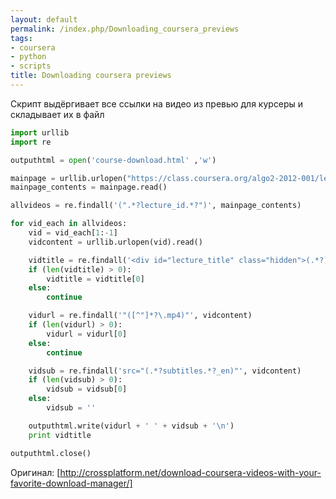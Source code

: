 ```yaml
---
layout: default
permalink: /index.php/Downloading_coursera_previews
tags:
- coursera
- python
- scripts
title: Downloading coursera previews
---
```

Скрипт выдёргивает все ссылки на видео из превью для курсеры и складывает их в файл

```python
import urllib
import re

outputhtml = open('course-download.html' ,'w')

mainpage = urllib.urlopen("https://class.coursera.org/algo2-2012-001/lecture/preview");
mainpage_contents = mainpage.read()

allvideos = re.findall('(".*?lecture_id.*?")', mainpage_contents)

for vid_each in allvideos:
    vid = vid_each[1:-1]
    vidcontent = urllib.urlopen(vid).read()

    vidtitle = re.findall('<div id="lecture_title" class="hidden">(.*?)</div>', vidcontent)
    if (len(vidtitle) > 0):
        vidtitle = vidtitle[0]
    else:
        continue

    vidurl = re.findall('"([^"]*?\.mp4)"', vidcontent)
    if (len(vidurl) > 0):
        vidurl = vidurl[0]
    else:
        continue

    vidsub = re.findall('src="(.*?subtitles.*?_en)"', vidcontent)
    if (len(vidsub) > 0):
        vidsub = vidsub[0]
    else:
        vidsub = ''

    outputhtml.write(vidurl + ' ' + vidsub + '\n')
    print vidtitle

outputhtml.close()
```

Оригинал: [http://crossplatform.net/download-coursera-videos-with-your-favorite-download-manager/]
